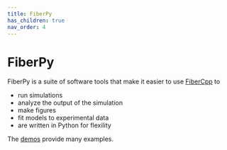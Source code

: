 ```yaml
---
title: FiberPy
has_children: true
nav_order: 4
---
```


# FiberPy

FiberPy is a suite of software tools that make it easier to use [FiberCpp](../FiberCpp/FiberCpp.html) to
+ run simulations
+ analyze the output of the simulation
+ make figures
+ fit models to experimental data
+ are written in Python for flexility

The [demos](../demos/demos.html) provide many examples.